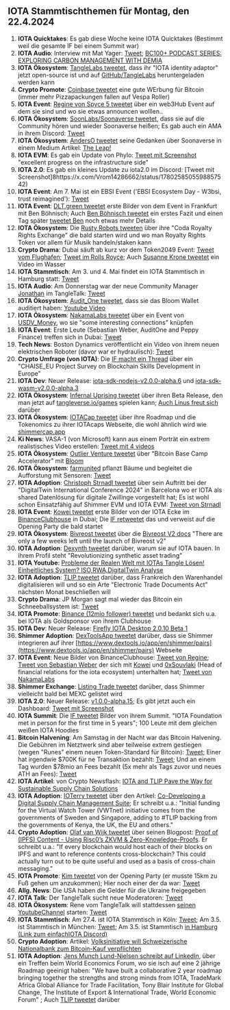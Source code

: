 ## IOTA Stammtischthemen für Montag, den 22.4.2024

1. **IOTA Quicktakes**: Es gab diese Woche keine IOTA Quicktakes (Bestimmt weil die gesamte IF bei einem Summit war)
2. **IOTA Audio**: Interview mit Mat Yager: [Tweet](https://x.com/INATBA_org/status/1779850027440996489); [BC100+ PODCAST SERIES: EXPLORING CARBON MANAGEMENT WITH DEMIA](https://inatba.org/podcast/bc100-podcast-series-exploring-carbon-management-demia/)
3. **IOTA Ökosystem**: [TangleLabs tweetet](https://x.com/Tangle_Labs/status/1779857451875004878), dass ihr "IOTA identity adaptor" jetzt open-source ist und auf [GitHub/TangleLabs](https://github.com/Tangle-Labs/ssimon/tree/dev) heruntergeladen werden kann
4. **Crypto Promote**: [Coinbase tweetet](https://x.com/BitcoinMagazine/status/1779906937280172203) eine gute WErbung für Bitcoin (immer mehr Pizzapackungen fallen auf Vespa Roller)
5. **IOTA Event**: [Regine von Spyce 5 tweetet](https://x.com/Energine/status/1779913400698425684) über ein web3Hub Event auf dem sie sind und wo sie etwas announcen wolllen..
6. **IOTA Ökosystem**: [SoonLabs/Soonaverse tweetet](https://x.com/soon_labs/status/1780120724902158715), dass sie auf die Community hören und wieder Soonaverse heißen; Es gab auch ein AMA in ihrem Discord: [Tweet](https://x.com/soon_labs/status/1780295128349057435)
7. **IOTA Ökosystem**: [AndersO tweetet](https://x.com/A_Oestergaard/status/1780208471792631911) seine Gedanken über Soonaverse in einem Medium Artikel: [The Leap!](https://mirror.xyz/0xd137cbD64F1c3DE3eb7E14fD4cdfa87eBa909A29/8MzZIfLlNnELHpKBK-Wektwm-zkQjN1uYWo1eAu2qVE)
8. **IOTA EVM**: Es gab ein Update von Phylo: [Tweet mit Screenshot](https://x.com/Vrom14286662/status/1780229866639536292) "excellent progress on the infrastructure side"
9. **IOTA 2.0**: Es gab ein kleines Update zu iota2.0 im Discord: [Tweet mit Screenshot]8https://x.com/Vrom14286662/status/1780258505598857542)
10. **IOTA Event**: Am 7. Mai ist ein EBSI Event ('EBSI Ecosystem Day - W3bsi, trust reimagined'): [Tweet](https://x.com/EU_EBSI/status/1780137734478159942)
11. **IOTA Event**: [DLT.green tweetet](https://x.com/dlt_green/status/1780142175335899499) erste Bilder von dem Event in Frankfurt mit Ben Böhnisch; Auch [Ben Böhnisch tweetet](https://x.com/BenBoenisch/status/1780225710172323895) ein erstes Fazit und einen Tag später [tweetet Ben](https://x.com/BenBoenisch/status/1780552390413897904) noch etwas mehr Details
12. **IOTA Ökosystem**: Die [Rusty Robots tweeten](https://x.com/RustyRobotCC/status/1780186735583822066) über ihre "Coda Royalty Rights Exchange" die bald starten wird und wo man Royalty Rights Token vor allem für Musik handeln/staken kann
13. **Crypto Drama**: Dubai säuft ab kurz vor dem Token2049 Event: [Tweet vom Flughafen](https://x.com/wallstreetbets/status/1780239153281585368); [Tweet im Rolls Royce](https://x.com/jrdnwelch/status/1780128544602963995); Auch [Susanne Krone tweetet](https://x.com/SusanneKrone/status/1780197647178998215) ein Video im Wasser
14. **IOTA Stammtisch**: Am 3. und 4. Mai findet ein IOTA Stammtisch in Hamburg statt: [Tweet](https://x.com/tangle_talk/status/1780616142823755981)
15. **IOTA Audio**: Am Donnerstag war der neue Community Manager [Jonathan](https://twitter.com/Eclipse647_) im TangleTalk: [Tweet](https://x.com/tangle_talk/status/1780424374044028975)
16. **IOTA Ökosystem**: [Audit_One tweetet](https://x.com/auditone_team/status/1780544265380049246), dass sie das Bloom Wallet auditiert haben: [Youtube Video](https://youtu.be/1GCrycs0NAc)
17. **IOTA Ökosystem**: [NakamaLabs tweetet](https://x.com/Nakama_Labs/status/1780558776841494552) über ein Event von [USDV_Money](https://twitter.com/USDV_Money), wo sie "some interesting connections" knüpfen
18. **IOTA Event**: Erste Leute (Sebastian Weber, AuditOne and Peppy Finance) treffen sich in Dubai: [Tweet](https://x.com/Sebasti65365174/status/1780561535972134917)
19. **Tech News**: Boston Dynamics veröffentlicht ein Video von ihrem neuen elektrischen Roboter (davor war er hydraulisch): [Tweet](https://x.com/heyBarsee/status/1780590530562347284)
20. **Crypto Umfrage (von IOTA)**: Die [IF macht ein Thread](https://x.com/iota/status/1780597083063366109) über ein "CHAISE_EU Project Survey on Blockchain Skills Development in Europe"
21. **IOTA Dev**: Neuer Release: [iota-sdk-nodejs-v2.0.0-alpha.6](https://github.com/iotaledger/iota-sdk/releases/tag/iota-sdk-nodejs-v2.0.0-alpha.6) und [iota-sdk-wasm-v2.0.0-alpha.3](https://github.com/iotaledger/iota-sdk/releases/tag/iota-sdk-wasm-v2.0.0-alpha.3)
22. **IOTA Ökosystem**: [Infernal Uprising tweetet](https://x.com/InfernalNFTs/status/1780630653920321620) über ihren Beta Release, den man jetzt auf [tangleverse.io/games](https://www.tangleverse.io/games) spielen kann; [Auch Linus freut sich](https://x.com/LinusNaumann/status/1780631793659519147) darüber
23. **IOTA Ökosystem**: [IOTACap tweetet](https://x.com/IotaCap/status/1780633700666945797) über ihre Roadmap und die Tokenomics zu ihrer IOTAcaps Webseite, die wohl ähnlich wird wie [shimmercap.app](https://www.shimmercap.app/)
24. **Ki News**: VASA-1 (von Microsoft) kann aus einem Porträt ein extrem realistisches Video erstellen: [Tweet mit 4 videos](https://x.com/OrctonAI/status/1781333110681923781)
25. **IOTA Ökosystem**: [Outlier Venture tweetet](https://x.com/OVioHQ/status/1780853803623068045) über "Bitcoin Base Camp Accelerator" mit [Bloom](https://twitter.com/bloomwalletio) 
26. **IOTA Ökosystem**: [farmunited](https://twitter.com/FarmUnited) pflanzt Bäume und begleitet die Aufforstung mit Sensoren: [Tweet](https://x.com/EtoGruppe/status/1780876568518066346)
27. **IOTA Adoption**: [Christoph Strnadl tweetet](https://x.com/archimate/status/1780904251809493099) über sein Auftritt bei der "DigitalTwin International Conference 2024" in Barcelona wo er IOTA als shared Datenlösung für digitale Zwillinge vorgestellt hat; Es ist wohl schon Einsatzfähig auf Shimmer EVM und IOTA EVM: [Tweet von Strnadl](https://x.com/archimate/status/1780930536287941086)
28. **IOTA Event**: [Kowei tweetet](https://x.com/kowei1995/status/1780921081240400311) erste Bilder von der IOTA Ecke im [BinanceClubhouse](https://twitter.com/hashtag/BinanceClubhouse?src=hashtag_click) in Dubai; Die [IF retweetet](https://x.com/iota/status/1780950618099650859) das und verweist auf die Opening Party die bald startet
29. **IOTA Ökosystem**: [Bivreost tweetet](https://x.com/bivreost/status/1780929394975912393) über die [Bivreost V2 docs](https://docs.bivreost.com/) "There are only a few weeks left until the launch of Bivreost v2"
30. **IOTA Adoption**: [Dexynth tweetet](https://x.com/DEXYNTH/status/1780862578568421468) darüber, warum sie auf IOTA bauen. In ihrem Profil steht "Revolutionizing synthetic asset trading"
31. **IOTA Youtube**: [Probleme der Realen Welt mit IOTAs Tangle Lösen! Einheitliches System? ISO,RWA,DigitalTwin,Analyse](https://www.youtube.com/watch?v=qQQhlyRjvnY)
32. **IOTA Adoption**: [TLIP tweetet](https://x.com/TLIP_io/status/1780985363898503433) darüber, dass Frankreich den Warenhandel digitalisieren will und so ein Arte "Electronic Trade Documents Act" nächsten Monat beschließen will
33. **Crypto Drama**: JP Morgan sagt mal wieder das Bitcoin ein Schneeballsystem ist: [Tweet](https://x.com/Swan/status/1780984490262770064)
34. **IOTA Promote**: [Binance (12mio follower) tweetet](https://x.com/binance/status/1781005567353397412) und bedankt sich u.a. bei IOTA als Goldsponsor von ihrem Clubhouse
35. **IOTA Dev**: Neuer Release: [Firefly IOTA Desktop 2.0.10 Beta 1](https://github.com/iotaledger/firefly/releases/tag/desktop-iota-2.0.10-beta-1)
36. **Shimmer Adoption**: [DexToolsApp tweetet](https://x.com/DEXToolsApp/status/1781101873094639816) darüber, dass sie Shimmer integrieren auf ihrer [https://www.dextools.io/app/en/shimmer/pairs](https://www.dextools.io/app/en/shimmer/pairs) Webseite
37. **IOTA Event**: Neue Bilder von BinanceClubhouse: [Tweet von Regine](https://x.com/Energine/status/1781235377019211896); [Tweet von Sebastian Weber](https://x.com/Sebasti65365174/status/1781260358398697933) der sich mit [Kowei](https://twitter.com/kowei1995) und [0xSouvlaki](https://twitter.com/0xSouvlaki) (Head of financial relations for the iota ecosystem) unterhalten hat; [Tweet von NakamaLabs](https://x.com/Nakama_Labs/status/1781347991325929483)
38. **Shimmer Exchange**: [Listing Trade tweetet](https://x.com/Listing_Trade/status/1781270072717123731) darüber, dass Shimmer vielleicht bald bei MEXC gelistet wird
39. **IOTA 2.0**: Neuer Release: [v1.0.0-alpha.15](https://github.com/iotaledger/iota-core/releases/tag/v1.0.0-alpha.15); Es gibt jetzt auch ein Dashboard: [Tweet mit Screenshot](https://x.com/Vrom14286662/status/1781581666189754724)
40. **IOTA Summit**: Die [IF tweetet](https://x.com/iota/status/1781321874426732816) Bilder von ihrem Summit. "IOTA Foundation met in person for the first time in 5 years"; 100 Leute mit dem gleichen weißen IOTA Hoodies
41. **Bitcoin Halvening**: Am Samstag in der Nacht war das Bitcoin Halvening. Die Gebühren im Netztwerk sind aber teilweise extrem gestiegen (wegen "Runes" einem neuen Token-Standard für Bitcoin): [Tweet](https://x.com/CryptoAvon2626/status/1781610192179810698); Einer hat irgendwie $700K für ne Transaktion bezahlt: [Tweet](https://x.com/rajatsonifnance/status/1781591967949865210); Und an einem Tag wurden $78mio an Fees bezahlt (5x mehr als Tags zuvor und neues ATH an Fees): [Tweet](https://x.com/DefiLlama/status/1782126325140009307)
42. **IOTA Artikel**: von Crypto Newsflash: [IOTA and TLIP Pave the Way for Sustainable Supply Chain Solutions](https://www.crypto-news-flash.com/iota-and-tlip-pave-the-way-for-sustainable-supply-chain-solutions/)
43. **IOTA Adoption**: [IOTerry tweetet](https://x.com/io_terry/status/1781716059755610481) über den Artikel: [Co-Developing a Digital Supply Chain Management Suite](https://www.maritime-executive.com/editorials/co-developing-a-digital-supply-chain-management-suite); Er schreibt u.a.: "Initial funding for the Virtual Watch Tower (VWTnet) initiative comes from the governments of Sweden and Singapore, adding to #TLIP backing from the governments of Kenya, the UK, the EU and others."
44. **Crypto Adoption**: [Olaf van Wijk tweetet](https://x.com/ovanwijk/status/1781773063551336857) über seinen Blogpost: [Proof of (IPFS) Content - Using Risc0’s ZKVM & Zero-Knowledge-Proofs](https://ovanwijk.medium.com/proof-of-ipfs-content-e43d1698cba2). Er schreibt u.a.: "If every blockchain would host each of their blocks on IPFS and want to reference contents cross-blockchain? This could actually turn out to be quite useful and used as a basis of cross-chain messaging."
45. **IOTA Promote**: [Kim tweetet](https://x.com/KimJongUnrekt/status/1781923079586738366) von der Opening Party (er musste 15km zu Fuß gehen um anzukommen); Hier noch einer der da war: [Tweet](https://x.com/Cigamatoi/status/1781937756421136741)
46. **Allg. News**: Die USA haben die Gelder für die Ukraine freigegeben
47. **IOTA Talk**: Der TangleTalk sucht neue Moderatoren: [Tweet](https://x.com/tangle_talk/status/1781926125322539309)
48. **IOTA Ökosystem**: Rene vom TangleTalk will stattdessen [seinen YoutubeChannel](https://www.youtube.com/@r3new/videos) starten: [Tweet](https://x.com/renewid/status/1782102184970100949)
49. **IOTA Stammtisch**: Am 27.4. ist IOTA Stammtisch in Köln: [Tweet](https://x.com/sciascma/status/1782025708526518471); Am 3.5. ist Stammtisch in München: [Tweet](https://x.com/IotaMunchen/status/1782032371375624581); Am 3.5. ist Stammtisch [in Hamburg (Link zum einfachIOTA Discord)](https://discord.com/channels/446950114913943562/667801332543127562/1230506342234460201)
50. **Crypto Adoption**: Artikel: [Volksinitiative will Schweizerische Nationalbank zum Bitcoin-Kauf verpflichten](https://www.blocktrainer.de/blog/volksinitiative-will-schweizerische-nationalbank-zum-bitcoin-kauf-verpflichten/)
51. **IOTA Adoption**: [Jens Munch Lund-Nielsen schreibt auf LinkedIn](https://www.linkedin.com/posts/jens-munch-lund-nielsen_tradetech-digitaltrade-iota-activity-7187433537225015296-0cBT), über ein Treffen beim World Economics Forum, wo sie isch auf eine 2 jährige Roadmap geeinigt haben: "We have built a collaborative 2 year roadmap bringing together the strengths and strong minds from IOTA, TradeMark Africa Global Alliance for Trade Facilitation, Tony Blair Institute for Global Change, The Institute of Export & International Trade, World Economic Forum" ; Auch [TLIP tweetet](https://x.com/TLIP_io/status/1782342145505980433) darüber
